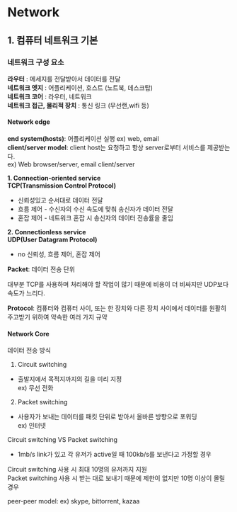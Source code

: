 # Network

## 1. 컴퓨터 네트워크 기본   
### 네트워크 구성 요소   
__라우터__ : 메세지를 전달받아서 데이터를 전달   
__네트워크 엣지__ : 어플리케이션, 호스트 (노트북, 데스크탑)    
__네트워크 코어__ : 라우터, 네트워크   
__네트워크 접근, 물리적 장치__ : 통신 링크 (무선랜,wifi 등)   
   
#### Network edge       
__end system(hosts)__: 어플리케이션 실행 ex) web, email   
__client/server model__: client host는 요청하고 항상 server로부터 서비스를 제공받는다.   
ex) Web browser/server, email client/server    
   
__1. Connection-oriented service   
TCP(Transmission Control Protocol)__   
- 신뢰성있고 순서대로 데이터 전달   
- 흐름 제어 - 수신자의 수신 속도에 맞춰 송신자가 데이터 전달   
- 혼잡 제어 - 네트워크 혼잡 시 송신자의 데이터 전송률을 줄임    
   
__2. Connectionless service   
UDP(User Datagram Protocol)__   
- no 신뢰성, 흐름 제어, 혼잡 제어   
   
__Packet__: 데이터 전송 단위   
   
대부분 TCP를 사용하며 처리해야 할 작업이 많기 때문에 비용이 더 비싸지만 UDP보다 속도가 느리다.   
   
__Protocol__: 컴퓨터와 컴퓨터 사이, 또는 한 장치와 다른 장치 사이에서 데이터를 원활히 주고받기 위하여 약속한 여러 가지 규약   
   
#### Network Core   
데이터 전송 방식
1. Circuit switching   
- 출발지에서 목적지까지의 길을 미리 지정   
ex) 무선 전화   
2. Packet switching   
- 사용자가 보내는 데이터를 패킷 단위로 받아서 올바른 방향으로 포워딩   
ex) 인터넷   
   
Circuit switching VS Packet switching   
- 1mb/s link가 있고 각 유저가 active일 때 100kb/s를 보낸다고 가정할 경우   
   
Circuit switching 사용 시 최대 10명의 유저까지 지원   
Packet switching 사용 시 받는 대로 보내기 때문에 제한이 없지만 10명 이상이 몰릴 경우    

peer-peer model: 
ex) skype, bittorrent, kazaa
